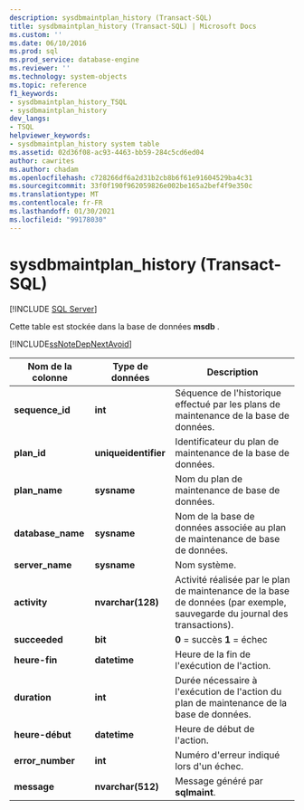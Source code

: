 ```yaml
---
description: sysdbmaintplan_history (Transact-SQL)
title: sysdbmaintplan_history (Transact-SQL) | Microsoft Docs
ms.custom: ''
ms.date: 06/10/2016
ms.prod: sql
ms.prod_service: database-engine
ms.reviewer: ''
ms.technology: system-objects
ms.topic: reference
f1_keywords:
- sysdbmaintplan_history_TSQL
- sysdbmaintplan_history
dev_langs:
- TSQL
helpviewer_keywords:
- sysdbmaintplan_history system table
ms.assetid: 02d36f08-ac93-4463-bb59-284c5cd6ed04
author: cawrites
ms.author: chadam
ms.openlocfilehash: c728266df6a2d31b2cb8b6f61e91604529ba4c31
ms.sourcegitcommit: 33f0f190f962059826e002be165a2bef4f9e350c
ms.translationtype: MT
ms.contentlocale: fr-FR
ms.lasthandoff: 01/30/2021
ms.locfileid: "99178030"
---
```

# <a name="sysdbmaintplan_history-transact-sql"></a>sysdbmaintplan_history (Transact-SQL)
[!INCLUDE [SQL Server](../../includes/applies-to-version/sqlserver.md)]

  Cette table est stockée dans la base de données **msdb** .  
  
 [!INCLUDE[ssNoteDepNextAvoid](../../includes/ssnotedepnextavoid-md.md)]  
  
  
|Nom de la colonne|Type de données|Description|  
|-----------------|---------------|-----------------|  
|**sequence_id**|**int**|Séquence de l'historique effectué par les plans de maintenance de la base de données.|  
|**plan_id**|**uniqueidentifier**|Identificateur du plan de maintenance de la base de données.|  
|**plan_name**|**sysname**|Nom du plan de maintenance de base de données.|  
|**database_name**|**sysname**|Nom de la base de données associée au plan de maintenance de base de données.|  
|**server_name**|**sysname**|Nom système.|  
|**activity**|**nvarchar(128)**|Activité réalisée par le plan de maintenance de la base de données (par exemple, sauvegarde du journal des transactions).|  
|**succeeded**|**bit**|**0** = succès **1** = échec|  
|**heure-fin**|**datetime**|Heure de la fin de l'exécution de l'action.|  
|**duration**|**int**|Durée nécessaire à l'exécution de l'action du plan de maintenance de la base de données.|  
|**heure-début**|**datetime**|Heure de début de l'action.|  
|**error_number**|**int**|Numéro d'erreur indiqué lors d'un échec.|  
|**message**|**nvarchar(512)**|Message généré par **sqlmaint**.|  
  
  
